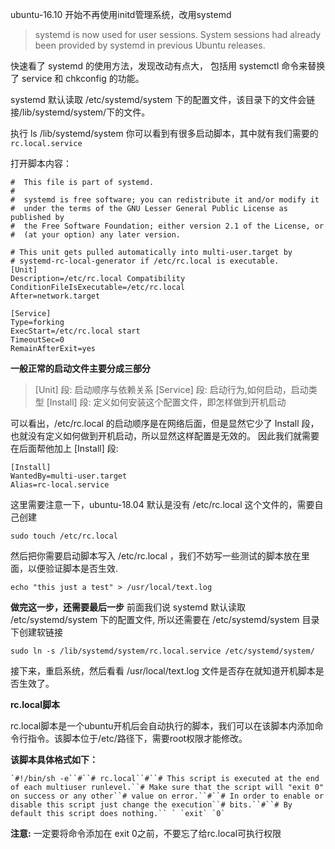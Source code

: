  ubuntu-16.10 开始不再使用initd管理系统，改用systemd

> systemd is now used for user sessions. System sessions had already been provided by systemd in previous Ubuntu releases.

快速看了 systemd 的使用方法，发现改动有点大， 包括用 systemctl 命令来替换了 service 和 chkconfig 的功能。

systemd 默认读取 /etc/systemd/system 下的配置文件，该目录下的文件会链接/lib/systemd/system/下的文件。

执行 ls /lib/systemd/system 你可以看到有很多启动脚本，其中就有我们需要的 `rc.local.service`

打开脚本内容：

```shell
#  This file is part of systemd.
#
#  systemd is free software; you can redistribute it and/or modify it
#  under the terms of the GNU Lesser General Public License as published by
#  the Free Software Foundation; either version 2.1 of the License, or
#  (at your option) any later version.

# This unit gets pulled automatically into multi-user.target by
# systemd-rc-local-generator if /etc/rc.local is executable.
[Unit]
Description=/etc/rc.local Compatibility
ConditionFileIsExecutable=/etc/rc.local
After=network.target

[Service]
Type=forking
ExecStart=/etc/rc.local start
TimeoutSec=0
RemainAfterExit=yes
```

**一般正常的启动文件主要分成三部分**

> [Unit] 段: 启动顺序与依赖关系 
> [Service] 段: 启动行为,如何启动，启动类型 
> [Install] 段: 定义如何安装这个配置文件，即怎样做到开机启动

可以看出，/etc/rc.local 的启动顺序是在网络后面，但是显然它少了 Install 段，也就没有定义如何做到开机启动，所以显然这样配置是无效的。 因此我们就需要在后面帮他加上 [Install] 段:

```shell
[Install]  
WantedBy=multi-user.target  
Alias=rc-local.service
```

这里需要注意一下，ubuntu-18.04 默认是没有 /etc/rc.local 这个文件的，需要自己创建

```shell
sudo touch /etc/rc.local 
```

然后把你需要启动脚本写入 /etc/rc.local ，我们不妨写一些测试的脚本放在里面，以便验证脚本是否生效.

```shell
echo "this just a test" > /usr/local/text.log
```

**做完这一步，还需要最后一步** 前面我们说 systemd 默认读取 /etc/systemd/system 下的配置文件, 所以还需要在 /etc/systemd/system 目录下创建软链接

```
sudo ln -s /lib/systemd/system/rc.local.service /etc/systemd/system/ 
```

 接下来，重启系统，然后看看 /usr/local/text.log 文件是否存在就知道开机脚本是否生效了。

 

**rc.local脚本**

rc.local脚本是一个ubuntu开机后会自动执行的脚本，我们可以在该脚本内添加命令行指令。该脚本位于/etc/路径下，需要root权限才能修改。

**该脚本具体格式如下：**

```shell
`#!/bin/sh -e``#``# rc.local``#``# This script is executed at the end of each multiuser runlevel.``# Make sure that the script will "exit 0" on success or any other``# value on error.``#``# In order to enable or disable this script just change the execution``# bits.``#``# By default this script does nothing.`` ` `exit` `0`
```

**注意:** 一定要将命令添加在 exit 0之前，不要忘了给rc.local可执行权限